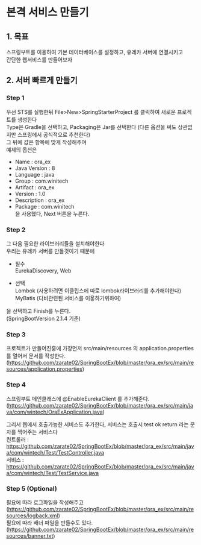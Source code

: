 # 본격 서비스 만들기

## 1. 목표

스프링부트를 이용하여 기본 데이터베이스를 설정하고, 유레카 서버에 연결시키고<br>
간단한 웹서비스를 만들어보자<br>

## 2. 서버 빠르게 만들기

### Step 1

우선 STS를 실행한뒤 File>New>SpringStarterProject 를 클릭하여 새로운 프로젝트를 생성한다<br>
Type은 Gradle을 선택하고, Packaging은 Jar를 선택한다 (다른 옵션을 써도 상관없지만 스프링에서 공식적으로 추천한다)<br>
그 뒤에 값은 항목에 맞게 작성해주며<br>
예제의 옵션은<br>
- Name : ora_ex<br>
- Java Version : 8<br>
- Language : java<br>
- Group : com.winitech<br>
- Artifact : ora_ex<br>
- Version : 1.0<br>
- Description : ora_ex<br>
- Package : com.winitech<br>
을 사용했다, Next 버튼을 누른다.<br>

### Step 2

그 다음 필요한 라이브러리들을 설치해야한다<br>
우리는 유레카 서버를 만들것이기 때문에 <br>

- 필수<br>
EurekaDiscovery, Web<br>

- 선택<br>
Lombok (사용하려면 이클립스에 따로 lombok라이브러리를 추가해야한다)<br>
MyBatis (디비관련된 서비스를 이욯하기위하여)<br>

을 선택하고 Finish를 누른다. <br>
(SpringBootVersion 2.1.4 기준)<br>

### Step 3

프로젝트가 만들어진훙에 가장먼저 src/main/resources 의 application.properties 를 열어서 문서를 작성한다.<br>
(https://github.com/zarate02/SpringBootEx/blob/master/ora_ex/src/main/resources/application.properties)<br>

### Step 4

스프링부트 메인클래스에 @EnableEurekaClient 를 추가해준다.<br>
(https://github.com/zarate02/SpringBootEx/blob/master/ora_ex/src/main/java/com/wintech/OraExApplication.java)<br>

그리서 웹에서 호출가능한 서비스도 추가한다, 서비스는 호출시 test ok return 라는 문자를 찍어주는 서비스다<br>
컨트롤러 : https://github.com/zarate02/SpringBootEx/blob/master/ora_ex/src/main/java/com/wintech/Test/TestController.java<br>
서비스 : https://github.com/zarate02/SpringBootEx/blob/master/ora_ex/src/main/java/com/wintech/Test/TestService.java<br>

### Step 5 (Optional)

필요에 따라 로그파일을 작성해주고<br>
(https://github.com/zarate02/SpringBootEx/blob/master/ora_ex/src/main/resources/logback.xml)<br>
필요에 따라 배너 파일을 만들수도 있다.<br>
(https://github.com/zarate02/SpringBootEx/blob/master/ora_ex/src/main/resources/banner.txt)<br>
